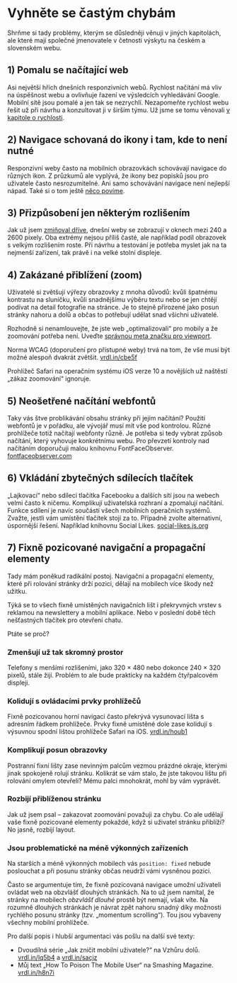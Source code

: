 # Vyhněte se častým chybám

Shrňme si tady problémy, kterým se důsledněji věnuji v jiných kapitolách, ale které mají společné jmenovatele v četnosti výskytu na českém a slovenském webu.


## 1) Pomalu se načítající web

Asi největší hřích dnešních responzivních webů. Rychlost načítání má vliv na úspěšnost webu a ovlivňuje řazení ve výsledcích vyhledávání Google. Mobilní sítě jsou pomalé a jen tak se nezrychlí. Nezapomeňte rychlost webu řešit už při návrhu a konzultovat ji v širším týmu. Už jsme se tomu věnovali [v kapitole o rychlosti](kap-rychlost.md).

## 2) Navigace schovaná do ikony i tam, kde to není nutné

Responzivní weby často na mobilních obrazovkách schovávají navigace do různých ikon. Z průzkumů ale vyplývá, že ikony bez popisků jsou pro uživatele často nesrozumitelné. Ani samo schovávání navigace není nejlepší nápad. Také si o tom ještě [něco povíme](kap-navigace.md).

## 3) Přizpůsobení jen některým rozlišením

Jak už jsem [zmiňoval dříve](zmeny-velke-displeje.md), dnešní weby se zobrazují v oknech mezi 240 a 2600 pixely. Oba extrémy nejsou příliš časté, ale například podíl obrazovek s velkým rozlišením roste. Při návrhu a testování je potřeba myslet jak na ta nejmenší zařízení, tak právě i na velké stolní displeje.

## 4) Zakázané přiblížení (zoom)

Uživatelé si zvětšují výřezy obrazovky z mnoha důvodů: kvůli špatnému kontrastu na sluníčku, kvůli snadnějšímu výběru textu nebo se jen chtějí podívat na detail fotografie na stránce. Je to stejně přirozené jako posun stránky nahoru a dolů a občas to potřebují udělat snad všichni uživatelé.

Rozhodně si nenamlouvejte, že jste web „optimalizovali“ pro mobily a že zoomování potřeba není. Uveďte [správnou meta značku pro viewport](viewport-meta.md).

Norma WCAG (doporučení pro přístupné weby) trvá na tom, že vše musí být možné alespoň dvakrát zvětšit. [vrdl.in/cbe5f](https://www.w3.org/TR/2008/REC-WCAG20-20081211/#visual-audio-contrast-scale)

Prohlížeč Safari na operačním systému iOS verze 10 a novějších už naštěstí „zákaz zoomování“ ignoruje.

## 5) Neošetřené načítání webfontů

Taky vás štve problikávání obsahu stránky při jejím načítání? Použití webfontů je v pořádku, ale vývojář musí mít vše pod kontrolou. Různé prohlížeče totiž načítají webfonty různě. Je potřeba si tedy vybrat způsob načítání, který vyhovuje konkrétnímu webu. Pro převzetí kontroly nad načítáním doporučuji malou knihovnu FontFaceObserver. [fontfaceobserver.com](https://github.com/bramstein/fontfaceobserver)

## 6) Vkládání zbytečných sdílecích tlačítek

„Lajkovací“ nebo sdílecí tlačítka Facebooku a dalších sítí jsou na webech velmi často k ničemu. Komplikují uživatelská rozhraní a zpomalují načítání. Funkce sdílení je navíc součástí všech mobilních operačních systémů. Zvažte, jestli vám umístění tlačítek stojí za to. Případně zvolte alternativní, úspornější řešení. Například knihovnu Social Likes. [social-likes.js.org](http://social-likes.js.org)

## 7) Fixně pozicované navigační a propagační elementy

Tady mám poněkud radikální postoj. Navigační a propagační elementy, které při rolování stránky drží pozici, dělají na mobilech více škody než užitku. 

Týká se to všech fixně umístěných navigačních lišt i překryvných vrstev s reklamou na newslettery a mobilní aplikace. Nebo v poslední době těch nešťastných tlačítek pro otevření chatu.

Ptáte se proč? 

### Zmenšují už tak skromný prostor

Telefony s menšími rozlišeními, jako 320 × 480 nebo dokonce 240 × 320 pixelů, stále žijí. Problém to ale bude prakticky na každém čtyřpalcovém displeji.

### Kolidují s ovládacími prvky prohlížečů

Fixně pozicovanou horní navigaci často překrývá vysunovací lišta s adresním řádkem prohlížeče. Prvky fixně umístěné dole zase kolidují s výsuvnou spodní lištou prohlížeče Safari na iOS. [vrdl.in/houb1](https://www.eventbrite.com/engineering/mobile-safari-why/)

### Komplikují posun obrazovky 

Postranní fixní lišty zase nevinným palcům vezmou prázdné okraje, kterými jinak spokojeně rolují stránku. Kolikrát se vám stalo, že jste takovou lištu při rolování omylem otevřeli? Mému palci mnohokrát, mohl by vám vyprávět.

### Rozbijí přiblíženou stránku 

Jak už jsem psal – zakazovat zoomování považuji za chybu. Co ale udělají vaše fixně pozicované elementy pokaždé, když si uživatel stránku přiblíží? No jasně, rozbijí layout.


### Jsou problematické na méně výkonných zařízeních

Na starších a méně výkonných mobilech vás `position: fixed` nebude poslouchat a při posunu stránky občas neudrží vámi vysněnou pozici. 

Často se argumentuje tím, že fixně pozicovaná navigace umožní uživateli ovládat web na obzvlášť dlouhých stránkách. Na to už jsem namítal, že stránky na mobilech *obzvlášť dlouhé* prostě být nemají, však víte. Na rozumně dlouhých stránkách je návrat zpět nahoru snadný díky možnosti rychlého posunu stránky (tzv. „momentum scrolling“). Tou jsou vybaveny všechny mobilní prohlížeče.

Pro další popis i hlubší argumentaci vás pošlu na další své texty:

- Dvoudílná série „Jak zničit mobilní uživatele?“ na Vzhůru dolů. [vrdl.in/lq5b4](http://www.vzhurudolu.cz/blog/47-znicit-mobilistu-1) a [vrdl.in/sacjz](http://www.vzhurudolu.cz/blog/48-znicit-mobilistu-2)
- Můj text „How To Poison The Mobile User“ na Smashing Magazine. [vrdl.in/h8n7i](https://www.smashingmagazine.com/2016/10/how-to-poison-the-mobile-user/)


